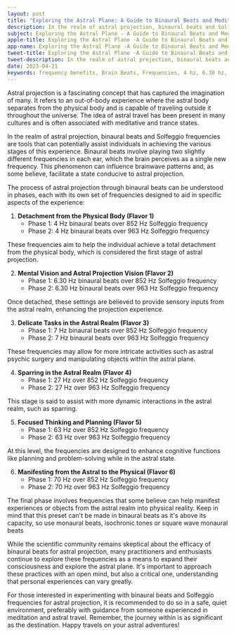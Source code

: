 ```yaml
---
layout: post
title: "Exploring the Astral Plane: A Guide to Binaural Beats and Meditation [updated]"
description: In the realm of astral projection, binaural beats and Solfeggio frequencies are tools that can potentially assist individuals in achieving the various stages of this experience. 
subject: Exploring the Astral Plane - A Guide to Binaural Beats and Meditation [updated]
apple-title: Exploring the Astral Plane -A Guide to Binaural Beats and Meditation [updated]
app-name: Exploring the Astral Plane -A Guide to Binaural Beats and Meditation [updated]
tweet-title: Exploring the Astral Plane -A Guide to Binaural Beats and Meditation [updated]
tweet-description: In the realm of astral projection, binaural beats and Solfeggio frequencies are tools that can potentially assist individuals in achieving the various stages of this experience. 
date: 2023-04-21
keywords: frequency benefits, Brain Beats, Frequencies, 4 hz, 6.30 hz, 7 hz, 27 hz, 63 hz , 70 hz, Brain wave entrainment, sound therapy, Astral projection, Astral realm, healing
---
```



Astral projection is a fascinating concept that has captured the imagination of many. It refers to an out-of-body experience where the astral body separates from the physical body and is capable of traveling outside it throughout the universe. The idea of astral travel has been present in many cultures and is often associated with meditative and trance states.

In the realm of astral projection, binaural beats and Solfeggio frequencies are tools that can potentially assist individuals in achieving the various stages of this experience. Binaural beats involve playing two slightly different frequencies in each ear, which the brain perceives as a single new frequency. This phenomenon can influence brainwave patterns and, as some believe, facilitate a state conducive to astral projection.

The process of astral projection through binaural beats can be understood in phases, each with its own set of frequencies designed to aid in specific aspects of the experience:

1. **Detachment from the Physical Body (Flavor 1)**
   - Phase 1: 4 Hz binaural beats over 852 Hz Solfeggio frequency
   - Phase 2: 4 Hz binaural beats over 963 Hz Solfeggio frequency

These frequencies aim to help the individual achieve a total detachment from the physical body, which is considered the first stage of astral projection.

2. **Mental Vision and Astral Projection Vision (Flavor 2)**
   - Phase 1: 6.30 Hz binaural beats over 852 Hz Solfeggio frequency
   - Phase 2: 6.30 Hz binaural beats over 963 Hz Solfeggio frequency

Once detached, these settings are believed to provide sensory inputs from the astral realm, enhancing the projection experience.

3. **Delicate Tasks in the Astral Realm (Flavor 3)**
   - Phase 1: 7 Hz binaural beats over 852 Hz Solfeggio frequency
   - Phase 2: 7 Hz binaural beats over 963 Hz Solfeggio frequency

These frequencies may allow for more intricate activities such as astral psychic surgery and manipulating objects within the astral plane.

4. **Sparring in the Astral Realm (Flavor 4)**
   - Phase 1: 27 Hz over 852 Hz Solfeggio frequency
   - Phase 2: 27 Hz over 963 Hz Solfeggio frequency

This stage is said to assist with more dynamic interactions in the astral realm, such as sparring.

5. **Focused Thinking and Planning (Flavor 5)**
   - Phase 1: 63 Hz over 852 Hz Solfeggio frequency
   - Phase 2: 63 Hz over 963 Hz Solfeggio frequency

At this level, the frequencies are designed to enhance cognitive functions like planning and problem-solving while in the astral state.

6. **Manifesting from the Astral to the Physical (Flavor 6)**
   - Phase 1: 70 Hz over 852 Hz Solfeggio frequency
   - Phase 2: 70 Hz over 963 Hz Solfeggio frequency

The final phase involves frequencies that some believe can help manifest experiences or objects from the astral realm into physical reality. Keep in mind that this preset can't be made in binaural beats as it's above its capacity, so use monaural beats, isochronic tones or square wave monaural beats

While the scientific community remains skeptical about the efficacy of binaural beats for astral projection, many practitioners and enthusiasts continue to explore these frequencies as a means to expand their consciousness and explore the astral plane. It's important to approach these practices with an open mind, but also a critical one, understanding that personal experiences can vary greatly.

For those interested in experimenting with binaural beats and Solfeggio frequencies for astral projection, it is recommended to do so in a safe, quiet environment, preferably with guidance from someone experienced in meditation and astral travel. Remember, the journey within is as significant as the destination. Happy travels on your astral adventures!